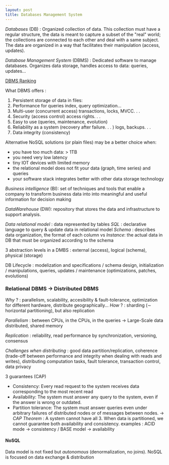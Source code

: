 ```yaml
---
layout: post
title: Databases Management System
---
```


*Databases* (DB) : Organized collection of data. This collection must have a regular structure,
the data is meant to capture a subset of the "real" world; the collections
are connected to each other and deal with a same subject. The data are
organized in a way that facilitates their manipulation (access, updates).

*Database Management System* (DBMS) : Dedicated software to manage databases. Organizes data storage, handles
access to data: queries, updates...

[DBMS Ranking](https://db-engines.com/en/ranking_trend)

What DBMS offers :
1. Persistent storage of data in files: 
2. Performance for queries index, query optimization...
3. Multi-user (concurrent access) transactions, locks, MVCC. . .
4. Security (access control) access rights. . .
5. Easy to use (queries, maintenance, evolution)
6. Reliability as a system (recovery after failure. . . ) logs, backups. . .
7. Data integrity (consistency)

Alternative NoSQL solutions (or plain files) may be a better choice when:
- you have too much data: > 1TB
- you need very low latency
- tiny IOT devices with limited memory
- the relational model does not fit your data (graph, time series) and queries
- your software stack integrates better with other data storage technology

*Business intelligence* (BI): set of techniques and tools that enable a
company to transform business data into into meaningful and useful
information for decision making

*DataWarehouse* (DW): repository that stores the data and infrastructure to
support analysis.

*Data relational model* : data represented by tables
*SQL* : declarative language to query & update data in relational model
*Schema* : describes data organization, the format of each column
vs *Instance*: the actual data in DB that must be organized according to the schema

3 abstraction levels in a DMBS : external (access), logical (schema), physical (storage)

DB Lifecycle : modelization and specifications / schema design, initialization / manipulations, queries, updates / maintenance (optimizations, patches, evolutions)

### Relational DBMS $\to$ Distributed DBMS

*Why* ? : parallelism, scalability, accesibility & fault-tolerance, optimization for different hardware, distribute geographically...
*How* ? : sharding ($\sim$ horizontal partitioning), but also replication

*Parallelism* : between CPUs, in the CPUs, in the queries $\to$ Large-Scale data distributed, shared memory

*Replication* : reliability, read performance by synchronization, versioning, consensus

*Challenges when distributing* : good data partition/replication, coherence (trade-off between performance and integrity when dealing with reads and writes), distributing computation tasks, fault tolerance, transaction control, data privacy

3 guarantees (CAP)
- Consistency: Every read request to the system receives data corresponding to the most recent read
- Availability: The system must answer any query to the system, even if the answer is wrong or outdated.
- Partition tolerance: The system must answer queries even under arbitrary failures of distributed nodes or of messages between nodes.
$\to$ *CAP Theorem* : A system cannot have all 3. When data is partitioned, we cannot guarantee both availability and consistency.
examples : ACID mode $\to$ consistency / BASE model $\to$ availability

#### NoSQL

Data model is not fixed but *autonomous* (denormalization, no joins). NoSQL is focused on data exchange & distribution

